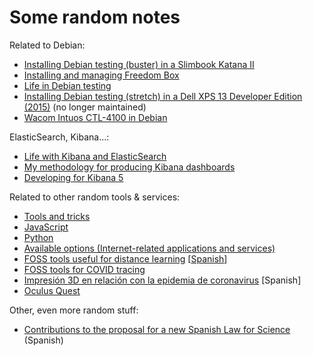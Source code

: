 # Some random notes

Related to Debian:

* [Installing Debian testing (buster) in a Slimbook Katana II](debian-katana-2.md)
* [Installing and managing Freedom Box](freedombox.md)
* [Life in Debian testing](life-in-testing.md)
* [Installing Debian testing (stretch) in a Dell XPS 13 Developer Edition (2015)](debian-xps-13.md) (no longer maintained) 
* [Wacom Intuos CTL-4100 in Debian](wacom-debian.md)

ElasticSearch, Kibana...:

* [Life with Kibana and ElasticSearch](life-with-kibana-elasticsearch.md)
* [My methodology for producing Kibana dashboards](kibana-dashboards.md)
* [Developing for Kibana 5](kibana-devel.md)

Related to other random tools & services:

* [Tools and tricks](tools-and-tricks.md)
* [JavaScript](javascript.md)
* [Python](python.md)
* [Available options (Internet-related applications and services)](options.md)
* [FOSS tools useful for distance learning](foss-distance-learning.md) [[Spanish](foss-distance-learning-es.md)]
* [FOSS tools for COVID tracing](foss-covid-tools.md)
* [Impresión 3D en relación con la epidemia de coronavirus](coronavirus-impresion-es) [Spanish]
* [Oculus Quest](oculus-quest.md)

Other, even more random stuff:

* [Contributions to the proposal for a new Spanish Law for Science](ley-ciencia-contribuciones.md) (Spanish)